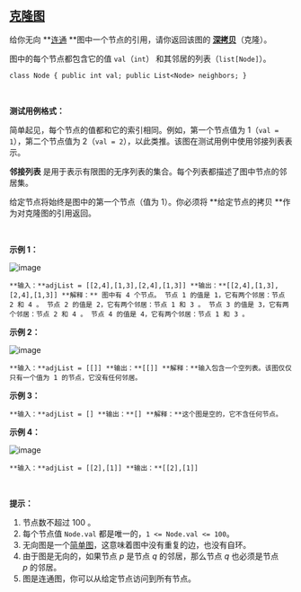 ## [克隆图](https://leetcode-cn.com/problems/clone-graph/)

给你无向 **[连通](https://baike.baidu.com/item/连通图/6460995?fr=aladdin) **图中一个节点的引用，请你返回该图的 [**深拷贝**](https://baike.baidu.com/item/深拷贝/22785317?fr=aladdin)（克隆）。

图中的每个节点都包含它的值 `val`（`int`） 和其邻居的列表（`list[Node]`）。

`class Node {
    public int val;
    public List<Node> neighbors;
}`

 

**测试用例格式：**

简单起见，每个节点的值都和它的索引相同。例如，第一个节点值为 1（`val = 1`），第二个节点值为 2（`val = 2`），以此类推。该图在测试用例中使用邻接列表表示。

**邻接列表** 是用于表示有限图的无序列表的集合。每个列表都描述了图中节点的邻居集。

给定节点将始终是图中的第一个节点（值为 1）。你必须将 **给定节点的拷贝 **作为对克隆图的引用返回。

 

**示例 1：**

![image](https://assets.leetcode-cn.com/aliyun-lc-upload/uploads/2020/02/01/133_clone_graph_question.png)

`**输入：**adjList = [[2,4],[1,3],[2,4],[1,3]]
**输出：**[[2,4],[1,3],[2,4],[1,3]]
**解释：** 图中有 4 个节点。
节点 1 的值是 1，它有两个邻居：节点 2 和 4 。
节点 2 的值是 2，它有两个邻居：节点 1 和 3 。
节点 3 的值是 3，它有两个邻居：节点 2 和 4 。
节点 4 的值是 4，它有两个邻居：节点 1 和 3 。
`

**示例 2：**

![image](https://assets.leetcode-cn.com/aliyun-lc-upload/uploads/2020/02/01/graph.png)

`**输入：**adjList = [[]]
**输出：**[[]]
**解释：**输入包含一个空列表。该图仅仅只有一个值为 1 的节点，它没有任何邻居。
`

**示例 3：**

`**输入：**adjList = []
**输出：**[]
**解释：**这个图是空的，它不含任何节点。
`

**示例 4：**

![image](https://assets.leetcode-cn.com/aliyun-lc-upload/uploads/2020/02/01/graph-1.png)

`**输入：**adjList = [[2],[1]]
**输出：**[[2],[1]]`

 

**提示：**

1.  节点数不超过 100 。
2.  每个节点值 `Node.val` 都是唯一的，`1 <= Node.val <= 100`。
3.  无向图是一个[简单图](https://baike.baidu.com/item/简单图/1680528?fr=aladdin)，这意味着图中没有重复的边，也没有自环。
4.  由于图是无向的，如果节点 _p_ 是节点 _q_ 的邻居，那么节点 _q_ 也必须是节点 _p_ 的邻居。
5.  图是连通图，你可以从给定节点访问到所有节点。